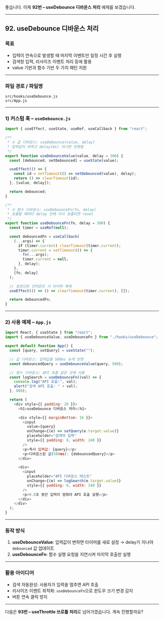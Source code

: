 좋습니다. 이제 **92번 – useDebounce 디바운스 처리** 예제를 보겠습니다.

---

## 92. useDebounce 디바운스 처리

### 목표

* 입력이 연속으로 발생할 때 마지막 이벤트만 일정 시간 후 실행
* 검색창 입력, 리사이즈 이벤트 처리 등에 활용
* value 기반과 함수 기반 두 가지 패턴 지원

---

### 파일 경로 / 파일명

```
src/hooks/useDebounce.js
src/App.js
```

---

### 1) 커스텀 훅 – `useDebounce.js`

```javascript
import { useEffect, useState, useRef, useCallback } from "react";

/**
 * ① 값 디바운스: useDebounce(value, delay)
 * 입력값이 바뀌고 delay(ms) 지나면 반영됨
 */
export function useDebounceValue(value, delay = 300) {
  const [debounced, setDebounced] = useState(value);

  useEffect(() => {
    const id = setTimeout(() => setDebounced(value), delay);
    return () => clearTimeout(id);
  }, [value, delay]);

  return debounced;
}

/**
 * ② 함수 디바운스: useDebounceFn(fn, delay)
 * 호출할 때마다 delay 안에 다시 호출되면 reset
 */
export function useDebounceFn(fn, delay = 300) {
  const timer = useRef(null);

  const debouncedFn = useCallback(
    (...args) => {
      if (timer.current) clearTimeout(timer.current);
      timer.current = setTimeout(() => {
        fn(...args);
        timer.current = null;
      }, delay);
    },
    [fn, delay]
  );

  // 컴포넌트 언마운트 시 타이머 해제
  useEffect(() => () => clearTimeout(timer.current), []);

  return debouncedFn;
}
```

---

### 2) 사용 예제 – `App.js`

```javascript
import React, { useState } from "react";
import { useDebounceValue, useDebounceFn } from "./hooks/useDebounce";

export default function App() {
  const [query, setQuery] = useState("");

  // 값 디바운스: 입력값을 500ms 늦게 반영
  const debouncedQuery = useDebounceValue(query, 500);

  // 함수 디바운스: API 호출 같은 곳에 사용
  const logSearch = useDebounceFn((val) => {
    console.log("API 호출:", val);
    alert("검색 API 호출: " + val);
  }, 800);

  return (
    <div style={{ padding: 20 }}>
      <h1>useDebounce 디바운스 처리</h1>

      <div style={{ marginBottom: 16 }}>
        <input
          value={query}
          onChange={(e) => setQuery(e.target.value)}
          placeholder="검색어 입력"
          style={{ padding: 8, width: 240 }}
        />
        <p>즉시 입력값: {query}</p>
        <p>디바운스된 값(500ms): {debouncedQuery}</p>
      </div>

      <div>
        <input
          placeholder="API 디바운스 테스트"
          onChange={(e) => logSearch(e.target.value)}
          style={{ padding: 8, width: 240 }}
        />
        <p>0.8초 동안 입력이 멈춰야 API 호출 실행</p>
      </div>
    </div>
  );
}
```

---

### 동작 방식

1. **useDebounceValue**: 입력값이 변하면 타이머를 새로 설정 → delay가 지나야 `debounced` 값 업데이트
2. **useDebounceFn**: 함수 실행 요청을 지연시켜 마지막 호출만 실행

---

### 활용 아이디어

* 검색 자동완성: 사용자가 입력을 멈추면 API 호출
* 리사이즈 이벤트 최적화: `useDebounceFn`으로 윈도우 크기 변경 감지
* 버튼 연속 클릭 방지

---

다음은 **93번 – useThrottle 쓰로틀 처리**로 넘어가겠습니다. 계속 진행할까요?
